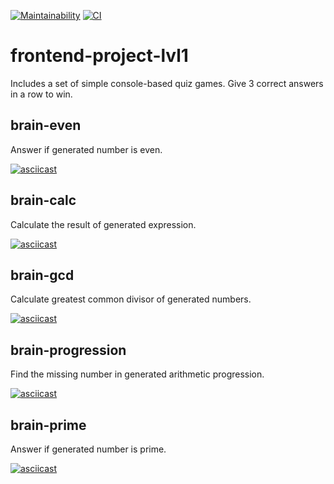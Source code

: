 [![Maintainability](https://api.codeclimate.com/v1/badges/2b0b7550fabd68c3d073/maintainability)](https://codeclimate.com/github/vbelolapotkov/frontend-project-lvl1/maintainability)
[![CI](https://github.com/vbelolapotkov/frontend-project-lvl1/workflows/CI/badge.svg)](https://github.com/vbelolapotkov/frontend-project-lvl1/workflows/CI/badge.svg)

# frontend-project-lvl1

Includes a set of simple console-based quiz games. Give 3 correct answers in a row to win.

## brain-even

Answer if generated number is even.

[![asciicast](https://asciinema.org/a/iWviLvGK2cIwSAK2tAMXDdpys.svg)](https://asciinema.org/a/iWviLvGK2cIwSAK2tAMXDdpys)

## brain-calc

Calculate the result of generated expression.

[![asciicast](https://asciinema.org/a/yibb65SYqGNJIz8sOLEajHKzo.svg)](https://asciinema.org/a/yibb65SYqGNJIz8sOLEajHKzo)

## brain-gcd

Calculate greatest common divisor of generated numbers.

[![asciicast](https://asciinema.org/a/EhUtfP7EVXivvBvoQlIi6kVCU.svg)](https://asciinema.org/a/EhUtfP7EVXivvBvoQlIi6kVCU)

## brain-progression

Find the missing number in generated arithmetic progression.

[![asciicast](https://asciinema.org/a/fuH28gZAEdnjF3tCgDKP7RFfK.svg)](https://asciinema.org/a/fuH28gZAEdnjF3tCgDKP7RFfK)

## brain-prime

Answer if generated number is prime.

[![asciicast](https://asciinema.org/a/MwIBwmqEnMvBNyqKu970zMA0d.svg)](https://asciinema.org/a/MwIBwmqEnMvBNyqKu970zMA0d)